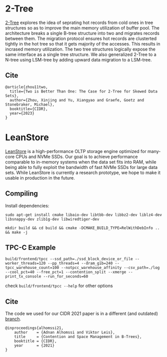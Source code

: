 # 2-Tree
[2-Tree](https://www.cidrdb.org/cidr2023/papers/p57-zhou.pdf) explores the idea of seprating hot records from cold ones in tree structures so as to improve the main memory utilization of buffer pool. The architecture breaks a single B-tree structure into two and migrates records between them.  The migration protocol ensures hot records are clusterted tightly in the hot tree so that it gets majority of the accesses. This results in incrased memory utilization.  The two tree structures logically expose the same interface as a single tree structure. We also generalized 2-Tree to a N-tree using LSM-tree by adding upward data migration to a LSM-tree. 
## Cite
```
@article{zhou11two,
  title={Two is Better Than One: The Case for 2-Tree for Skewed Data Sets},
  author={Zhou, Xinjing and Yu, Xiangyao and Graefe, Goetz and Stonebraker, Michael},
  booktitle={CIDR},
  year={2023}
}
```
# LeanStore
[LeanStore](https://db.in.tum.de/~leis/papers/leanstore.pdf) is a high-performance OLTP storage engine optimized for many-core CPUs and NVMe SSDs. Our goal is to achieve performance comparable to in-memory systems when the data set fits into RAM, while being able to fully exploit the bandwidth of fast NVMe SSDs for large data sets. While LeanStore is currently a research prototype, we hope to make it usable in production in the future.

## Compiling
Install dependencies:

`sudo apt-get install cmake libaio-dev libtbb-dev libbz2-dev liblz4-dev libsnappy-dev zlib1g-dev libwiredtiger-dev`

`mkdir build && cd build && cmake -DCMAKE_BUILD_TYPE=RelWithDebInfo .. && make -j`

## TPC-C Example
`build/frontend/tpcc --ssd_path=./ssd_block_device_or_file --worker_threads=120 --pp_threads=4 --dram_gib=240 --tpcc_warehouse_count=100 --notpcc_warehouse_affinity --csv_path=./log --cool_pct=40 --free_pct=1 --contention_split --xmerge --print_tx_console --run_for_seconds=60`

check `build/frontend/tpcc --help` for other options

## Cite
The code we used for our CIDR 2021 paper is in a different (and outdated) [branch](https://github.com/leanstore/leanstore/tree/cidr).

```
@inproceedings{alhomssi21,
    author    = {Adnan Alhomssi and Viktor Leis},
    title     = {Contention and Space Management in B-Trees},
    booktitle = {CIDR},
    year      = {2021}
}
```
